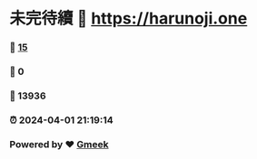 # 未完待續 :link: https://harunoji.one 
### :page_facing_up: [15](https://harunoji.one/tag.html) 
### :speech_balloon: 0 
### :hibiscus: 13936 
### :alarm_clock: 2024-04-01 21:19:14 
### Powered by :heart: [Gmeek](https://github.com/Meekdai/Gmeek)
